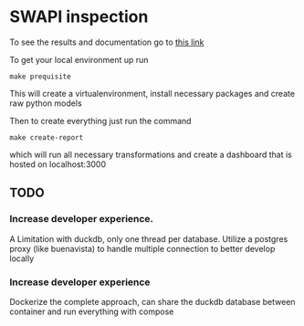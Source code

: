 # SWAPI inspection

To see the results and documentation go to [this link](https://gifted-swanson-ae14c7.netlify.app/)

To get your local environment up run

```
make prequisite
```

This will create a virtualenvironment, install necessary packages and create raw python models


Then to create everything just run the command

```
make create-report
```

which will run all necessary transformations and create a dashboard that is hosted on localhost:3000


## TODO

### Increase developer experience.
A Limitation with duckdb, only one thread per database. Utilize a postgres proxy (like buenavista) to handle multiple connection to better develop locally

### Increase developer experience

Dockerize the complete approach, can share the duckdb database between container and run everything with compose

